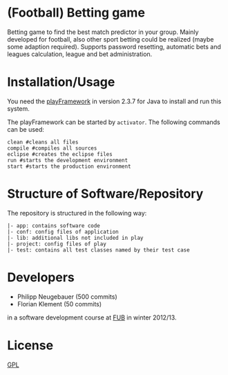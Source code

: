 # (Football) Betting game  #

Betting game to find the best match predictor in your group. Mainly developed for football, also other sport betting could be realized (maybe some adaption required). Supports password resetting, automatic bets and leagues calculation, league and bet administration.

# Installation/Usage
You need the [playFramework](https://www.playframework.org) in version 2.3.7 for Java to install and run this system.

The playFramework can be started by `activator`. The following commands can be used:

    clean #cleans all files
    compile #compiles all sources
    eclipse #creates the eclipse files
    run #starts the development environment
    start #starts the production environment

# Structure of Software/Repository

The repository is structured in the following way:

	|- app: contains software code
	|- conf: config files of application
	|- lib: additional libs not included in play
	|- project: config files of play
	|- test: contains all test classes named by their test case

# Developers

- Philipp Neugebauer (500 commits)
- Florian Klement (50 commits)

in a software development course at [FUB](https://www.unibz.it) in winter 2012/13.

# License

[GPL](https://github.com/flippus/betting_game/blob/master/LICENSE)

